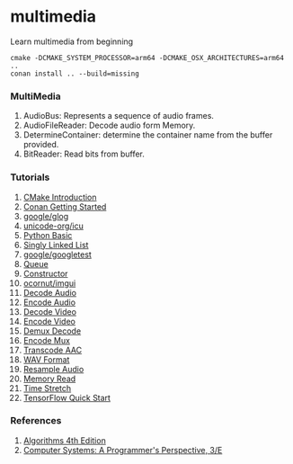 # multimedia
Learn multimedia from beginning

```
cmake -DCMAKE_SYSTEM_PROCESSOR=arm64 -DCMAKE_OSX_ARCHITECTURES=arm64 ..
conan install .. --build=missing
```

### MultiMedia

1. AudioBus: Represents a sequence of audio frames.
2. AudioFileReader: Decode audio form Memory.
3. DetermineContainer: determine the container name from the buffer provided.
4. BitReader: Read bits from buffer.

### Tutorials

1. [CMake Introduction](https://cmake.org/cmake/help/latest/guide/tutorial/index.html)
2. [Conan Getting Started](https://docs.conan.io/en/latest/getting_started.html)
3. [google/glog](https://github.com/google/glog.git)
4. [unicode-org/icu](https://github.com/unicode-org/icu.git)
5. [Python Basic](https://www.python.org)
6. [Singly Linked List](https://leetcode.com/problems/merge-two-sorted-lists/)
7. [google/googletest](https://github.com/google/googletest.git)
8. [Queue](https://en.cppreference.com/w/cpp/container/queue)
9. [Constructor](https://en.cppreference.com/w/cpp/language/constructor)
10. [ocornut/imgui](https://github.com/ocornut/imgui.git)
11. [Decode Audio](https://ffmpeg.org/doxygen/trunk/decode_audio_8c-example.html)
12. [Encode Audio](https://ffmpeg.org/doxygen/trunk/encode_audio_8c-example.html)
13. [Decode Video](https://ffmpeg.org/doxygen/trunk/decode_video_8c-example.html)
14. [Encode Video](https://ffmpeg.org/doxygen/trunk/encode_video_8c-example.html)
15. [Demux Decode](https://ffmpeg.org/doxygen/trunk/demuxing_decoding_8c-example.html)
16. [Encode Mux](https://ffmpeg.org/doxygen/trunk/muxing_8c-example.html)
17. [Transcode AAC](https://ffmpeg.org/doxygen/trunk/transcode_aac_8c-example.html)
18. [WAV Format](http://soundfile.sapp.org/doc/WaveFormat/)
19. [Resample Audio](https://ffmpeg.org/doxygen/trunk/resampling_audio_8c-example.html)
20. [Memory Read](https://ffmpeg.org/doxygen/trunk/avio_reading_8c-example.html)
21. [Time Stretch](https://ffmpeg.org/doxygen/trunk/filter_audio_8c-example.html)
22. [TensorFlow Quick Start](https://tensorflow.google.cn/tutorials/quickstart/beginner)

### References

1. [Algorithms 4th Edition](https://algs4.cs.princeton.edu/home/)
2. [Computer Systems: A Programmer's Perspective, 3/E](https://csapp.cs.cmu.edu)


